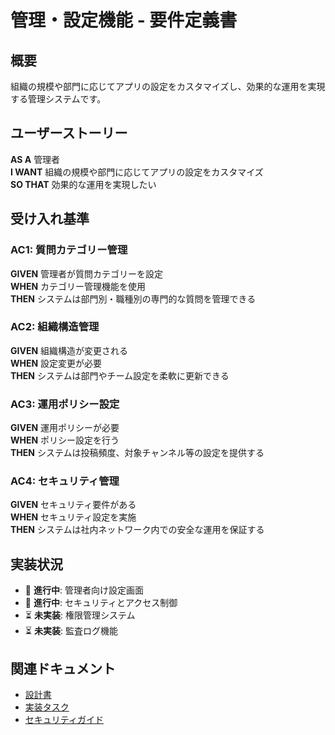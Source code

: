 # 管理・設定機能 - 要件定義書

## 概要

組織の規模や部門に応じてアプリの設定をカスタマイズし、効果的な運用を実現する管理システムです。

## ユーザーストーリー

**AS A** 管理者  
**I WANT** 組織の規模や部門に応じてアプリの設定をカスタマイズ  
**SO THAT** 効果的な運用を実現したい

## 受け入れ基準

### AC1: 質問カテゴリー管理
**GIVEN** 管理者が質問カテゴリーを設定  
**WHEN** カテゴリー管理機能を使用  
**THEN** システムは部門別・職種別の専門的な質問を管理できる

### AC2: 組織構造管理
**GIVEN** 組織構造が変更される  
**WHEN** 設定変更が必要  
**THEN** システムは部門やチーム設定を柔軟に更新できる

### AC3: 運用ポリシー設定
**GIVEN** 運用ポリシーが必要  
**WHEN** ポリシー設定を行う  
**THEN** システムは投稿頻度、対象チャンネル等の設定を提供する

### AC4: セキュリティ管理
**GIVEN** セキュリティ要件がある  
**WHEN** セキュリティ設定を実施  
**THEN** システムは社内ネットワーク内での安全な運用を保証する

## 実装状況

- 🔄 **進行中**: 管理者向け設定画面
- 🔄 **進行中**: セキュリティとアクセス制御
- ⏳ **未実装**: 権限管理システム
- ⏳ **未実装**: 監査ログ機能

## 関連ドキュメント

- [設計書](../../setup/design.md)
- [実装タスク](../../development/tasks.md)
- [セキュリティガイド](security-guide.md)